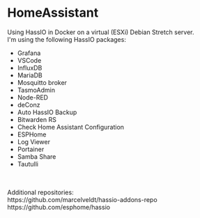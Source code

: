 # HomeAssistant
Using HassIO in Docker on a virtual (ESXi) Debian Stretch server.<br> I'm using the 
following HassIO packages:<br> <ul>
  <li>Grafana</li>
  <li>VSCode</li>
  <li>InfluxDB</li>
  <li>MariaDB</li>
  <li>Mosquitto broker</li>
  <li>TasmoAdmin</li>
  <li>Node-RED</li>
  <li>deConz</li>
  <li>Auto HassIO Backup</li>
  <li>Bitwarden RS</li>
  <li>Check Home Assistant Configuration</li>
  <li>ESPHome</li>
  <li>Log Viewer</li>
  <li>Portainer</li>
  <li>Samba Share</li>
  <li>Tautulli</li>
</ul><br>
<br>
Additional repositories:<br>
https://github.com/marcelveldt/hassio-addons-repo<br>
https://github.com/esphome/hassio<br>

